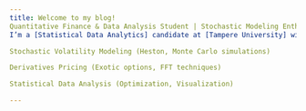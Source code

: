 ```yaml
---
title: Welcome to my blog! 
Quantitative Finance & Data Analysis Student | Stochastic Modeling Enthusiast
I’m a [Statistical Data Analytics] candidate at [Tampere University] with a passion for derivatives pricing, statistical modeling, and data-driven investment strategies. My work focuses on:

Stochastic Volatility Modeling (Heston, Monte Carlo simulations)

Derivatives Pricing (Exotic options, FFT techniques)

Statistical Data Analysis (Optimization, Visualization)

---
```

